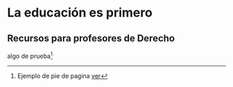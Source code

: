 # La educación es primero

## Recursos para profesores de Derecho


algo de prueba[^1]

[^1]: Ejemplo de pie de pagina [ver](http://google.com)
